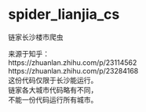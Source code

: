 # spider_lianjia_cs
链家长沙楼市爬虫

<p>来源于知乎：<br>
https://zhuanlan.zhihu.com/p/23114562<br>
https://zhuanlan.zhihu.com/p/23284168<br>
这份代码仅限于长沙能运行。<br>
链家各大城市代码略有不同，<br>
不能一份代码运行所有城市。<br>
</p>
